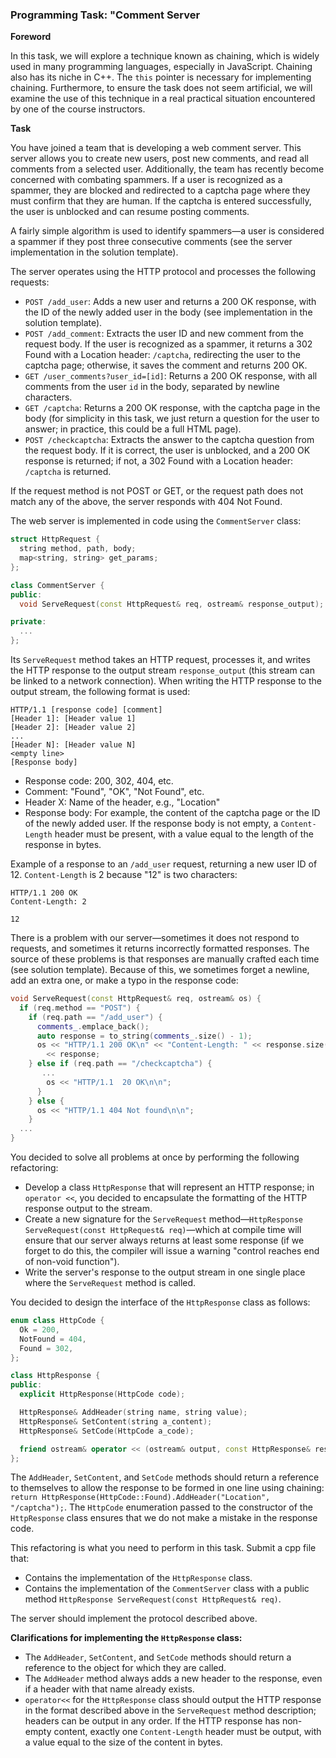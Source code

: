 ### Programming Task: "Comment Server

**Foreword**

In this task, we will explore a technique known as chaining, which is widely used in many programming languages, especially in JavaScript. Chaining also has its niche in C++. The `this` pointer is necessary for implementing chaining. Furthermore, to ensure the task does not seem artificial, we will examine the use of this technique in a real practical situation encountered by one of the course instructors.

**Task**

You have joined a team that is developing a web comment server. This server allows you to create new users, post new comments, and read all comments from a selected user. Additionally, the team has recently become concerned with combating spammers. If a user is recognized as a spammer, they are blocked and redirected to a captcha page where they must confirm that they are human. If the captcha is entered successfully, the user is unblocked and can resume posting comments.

A fairly simple algorithm is used to identify spammers—a user is considered a spammer if they post three consecutive comments (see the server implementation in the solution template).

The server operates using the HTTP protocol and processes the following requests:

- `POST /add_user`: Adds a new user and returns a 200 OK response, with the ID of the newly added user in the body (see implementation in the solution template).
- `POST /add_comment`: Extracts the user ID and new comment from the request body. If the user is recognized as a spammer, it returns a 302 Found with a Location header: `/captcha`, redirecting the user to the captcha page; otherwise, it saves the comment and returns 200 OK.
- `GET /user_comments?user_id=[id]`: Returns a 200 OK response, with all comments from the user `id` in the body, separated by newline characters.
- `GET /captcha`: Returns a 200 OK response, with the captcha page in the body (for simplicity in this task, we just return a question for the user to answer; in practice, this could be a full HTML page).
- `POST /checkcaptcha`: Extracts the answer to the captcha question from the request body. If it is correct, the user is unblocked, and a 200 OK response is returned; if not, a 302 Found with a Location header: `/captcha` is returned.

If the request method is not POST or GET, or the request path does not match any of the above, the server responds with 404 Not Found.

The web server is implemented in code using the `CommentServer` class:

```cpp
struct HttpRequest {
  string method, path, body;
  map<string, string> get_params;
};

class CommentServer {
public:
  void ServeRequest(const HttpRequest& req, ostream& response_output);

private:
  ...
};
```

Its `ServeRequest` method takes an HTTP request, processes it, and writes the HTTP response to the output stream `response_output` (this stream can be linked to a network connection). When writing the HTTP response to the output stream, the following format is used:

```
HTTP/1.1 [response code] [comment]
[Header 1]: [Header value 1]
[Header 2]: [Header value 2]
...
[Header N]: [Header value N]
<empty line>
[Response body]
```

- Response code: 200, 302, 404, etc.
- Comment: "Found", "OK", "Not Found", etc.
- Header X: Name of the header, e.g., "Location"
- Response body: For example, the content of the captcha page or the ID of the newly added user. If the response body is not empty, a `Content-Length` header must be present, with a value equal to the length of the response in bytes.

Example of a response to an `/add_user` request, returning a new user ID of 12. `Content-Length` is 2 because "12" is two characters:

```
HTTP/1.1 200 OK
Content-Length: 2

12
```

There is a problem with our server—sometimes it does not respond to requests, and sometimes it returns incorrectly formatted responses. The source of these problems is that responses are manually crafted each time (see solution template). Because of this, we sometimes forget a newline, add an extra one, or make a typo in the response code:

```cpp
void ServeRequest(const HttpRequest& req, ostream& os) {
  if (req.method == "POST") {
    if (req.path == "/add_user") {
      comments_.emplace_back();
      auto response = to_string(comments_.size() - 1);
      os << "HTTP/1.1 200 OK\n" << "Content-Length: " << response.size() << "\n" << "\n"
        << response;
    } else if (req.path == "/checkcaptcha") {
       ...
        os << "HTTP/1.1  20 OK\n\n";
      }
    } else {
      os << "HTTP/1.1 404 Not found\n\n";
    }
  ...
}
```

You decided to solve all problems at once by performing the following refactoring:

- Develop a class `HttpResponse` that will represent an HTTP response; in `operator <<`, you decided to encapsulate the formatting of the HTTP response output to the stream.
- Create a new signature for the `ServeRequest` method—`HttpResponse ServeRequest(const HttpRequest& req)`—which at compile time will ensure that our server always returns at least some response (if we forget to do this, the compiler will issue a warning "control reaches end of non-void function").
- Write the server's response to the output stream in one single place where the `ServeRequest` method is called.

You decided to design the interface of the `HttpResponse` class as follows:

```cpp
enum class HttpCode {
  Ok = 200,
  NotFound = 404,
  Found = 302,
};

class HttpResponse {
public:
  explicit HttpResponse(HttpCode code);

  HttpResponse& AddHeader(string name, string value);
  HttpResponse& SetContent(string a_content);
  HttpResponse& SetCode(HttpCode a_code);

  friend ostream& operator << (ostream& output, const HttpResponse& resp);
};
```

The `AddHeader`, `SetContent`, and `SetCode` methods should return a reference to themselves to allow the response to be formed in one line using chaining: `return HttpResponse(HttpCode::Found).AddHeader("Location", "/captcha");`. The `HttpCode` enumeration passed to the constructor of the `HttpResponse` class ensures that we do not make a mistake in the response code.

This refactoring is what you need to perform in this task. Submit a cpp file that:

- Contains the implementation of the `HttpResponse` class.
- Contains the implementation of the `CommentServer` class with a public method `HttpResponse ServeRequest(const HttpRequest& req)`.

The server should implement the protocol described above.

**Clarifications for implementing the `HttpResponse` class:**

- The `AddHeader`, `SetContent`, and `SetCode` methods should return a reference to the object for which they are called.
- The `AddHeader` method always adds a new header to the response, even if a header with that name already exists.
- `operator<<` for the `HttpResponse` class should output the HTTP response in the format described above in the `ServeRequest` method description; headers can be output in any order. If the HTTP response has non-empty content, exactly one `Content-Length` header must be output, with a value equal to the size of the content in bytes.